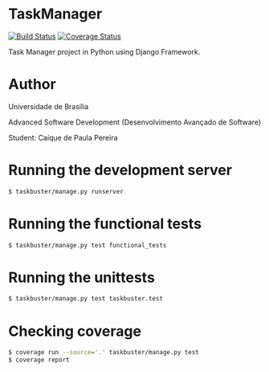 # TaskManager

[![Build Status](https://travis-ci.org/caiquepereira/TaskManager.svg?branch=master)](https://travis-ci.org/caiquepereira/TaskManager)
[![Coverage Status](https://coveralls.io/repos/github/caiquepereira/TaskManager/badge.svg?branch=master)](https://coveralls.io/github/caiquepereira/TaskManager?branch=master)

Task Manager project in Python using Django Framework.

# Author
Universidade de Brasília

Advanced Software Development (Desenvolvimento Avançado de Software)

Student: Caíque de Paula Pereira

# Running the development server

```bash
$ taskbuster/manage.py runserver
```

# Running the functional tests

```bash
$ taskbuster/manage.py test functional_tests
```

# Running the unittests

```bash
$ taskbuster/manage.py test taskbuster.test
```

# Checking coverage

```bash
$ coverage run --source='.' taskbuster/manage.py test
$ coverage report
```